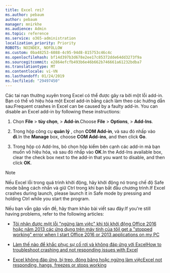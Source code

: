 ```yaml
---
title: Excel rơi?
ms.author: pebaum
author: pebaum
manager: mnirkhe
ms.audience: Admin
ms.topic: reference
ms.service: o365-administration
localization_priority: Priority
ROBOTS: NOINDEX, NOFOLLOW
ms.custom: 0ba48253-6088-4c95-94d8-815753c46c4c
ms.openlocfilehash: bf14d397b3d678e2ee17c85372dde64dd3273f9a
ms.sourcegitcommit: e2864efcfb493b6e46b662b746661a61232bdba7
ms.translationtype: MT
ms.contentlocale: vi-VN
ms.lasthandoff: 01/24/2019
ms.locfileid: "29497450"
---
```

<span data-ttu-id="f1d15-p101">Các tai nạn thường xuyên trong Excel có thể được gây ra bởi một lỗi add-in. Bạn có thể vô hiệu hóa một Excel add-in bằng cách làm theo các hướng dẫn sau:</span><span class="sxs-lookup"><span data-stu-id="f1d15-p101">Frequent crashes in Excel can be caused by a faulty add-in. You can disable an Excel add-in by following these instructions:</span></span>
  
1. <span data-ttu-id="f1d15-104">Chọn **File** \> **tùy chọn**, \> **Add-in**.</span><span class="sxs-lookup"><span data-stu-id="f1d15-104">Choose **File** \> **Options**, \> **Add-Ins**.</span></span>
    
2. <span data-ttu-id="f1d15-105">Trong hộp công cụ **quản lý** , chọn **COM Add-in**, và sau đó nhấp vào **đi**.</span><span class="sxs-lookup"><span data-stu-id="f1d15-105">In the **Manage** box, choose **COM Add-ins**, and then click **Go**.</span></span>
    
3. <span data-ttu-id="f1d15-106">Trong hộp có Add-Ins, bỏ chọn hộp kiểm bên cạnh các add-in mà bạn muốn vô hiệu hóa, và sau đó nhấp vào **OK**.</span><span class="sxs-lookup"><span data-stu-id="f1d15-106">In the Add-Ins available box, clear the check box next to the add-in that you want to disable, and then click **OK**.</span></span>
    
> [!NOTE]
> <span data-ttu-id="f1d15-107">Nếu Excel lỗi trong quá trình khởi động, hãy khởi động nó trong chế độ Safe mode bằng cách nhấn và giữ Ctrl trong khi bạn bắt đầu chương trình.</span><span class="sxs-lookup"><span data-stu-id="f1d15-107">If Excel crashes during launch, please launch it in Safe mode by pressing and holding Ctrl while you start the program.</span></span> 
  
<span data-ttu-id="f1d15-108">Nếu bạn vẫn gặp vấn đề, hãy tham khảo bài viết sau đây:</span><span class="sxs-lookup"><span data-stu-id="f1d15-108">If you're still having problems, refer to the following articles:</span></span>
  
- [<span data-ttu-id="f1d15-109">Tôi nhận được một lỗi "ngừng làm việc" khi tôi khởi động Office 2016 hoặc năm 2013 các ứng dụng trên máy tính của tôi</span><span class="sxs-lookup"><span data-stu-id="f1d15-109">I get a "stopped working" error when I start Office 2016 or 2013 applications on my PC</span></span>](https://support.office.com/article/52bd7985-4e99-4a35-84c8-2d9b8301a2fa.aspx)
    
- [<span data-ttu-id="f1d15-110">Làm thế nào để khắc phục sự cố rơi và không đáp ứng với Excel</span><span class="sxs-lookup"><span data-stu-id="f1d15-110">How to troubleshoot crashing and not responding issues with Excel</span></span>](https://support.microsoft.com/en-us/help/2758592/how-to-troubleshoot-crashing-and-not-responding-issues-with-excel)
    
- [<span data-ttu-id="f1d15-111">Excel không đáp ứng, bị treo, đóng băng hoặc ngừng làm việc</span><span class="sxs-lookup"><span data-stu-id="f1d15-111">Excel not responding, hangs, freezes or stops working</span></span>](https://support.office.com/article/37e7d3c9-9e84-40bf-a805-4ca6853a1ff4.aspx)
    
